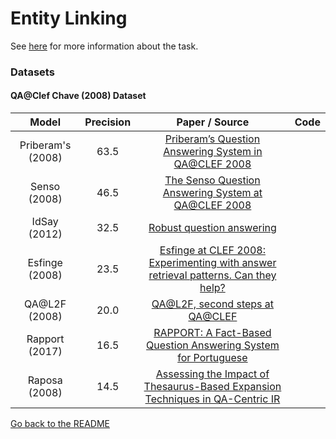 # Entity Linking

See [here](../english/question_answering.md) for more information about the task.

### Datasets

#### QA@Clef Chave (2008) Dataset


|  Model | Precision | Paper / Source | Code | 
| :-------------: | :-----:| :----: | :----: |
|  Priberam's (2008) | 63.5 | [Priberam’s Question Answering System in QA@CLEF 2008](https://link.springer.com/chapter/10.1007/978-3-642-04447-2_39) | |
|  Senso (2008) | 46.5 | [The Senso Question Answering System at QA@CLEF 2008](http://dspace.uevora.pt/rdpc/handle/10174/1562) | |
|  IdSay (2012) | 32.5 | [Robust question answering](https://repositorioaberto.uab.pt/handle/10400.2/5968) | |
|  Esfinge (2008) | 23.5 | [Esfinge at CLEF 2008: Experimenting with answer retrieval patterns. Can they help?](https://comum.rcaap.pt/handle/10400.26/300) | |
|  QA@L2F (2008) |  20.0 | [QA@L2F, second steps at QA@CLEF](http://clef.isti.cnr.it/2008/working_notes/coheur-paperCLEF2008.pdf) | |
|  Rapport (2017) | 16.5 | [RAPPORT: A Fact-Based Question Answering System for Portuguese](https://estudogeral.sib.uc.pt/handle/10316/41880) | |
|  Raposa (2008) | 14.5 | [Assessing the Impact of Thesaurus-Based Expansion Techniques in QA-Centric IR](https://link.springer.com/chapter/10.1007/978-3-642-04447-2_37) | |

[Go back to the README](../README.md)

